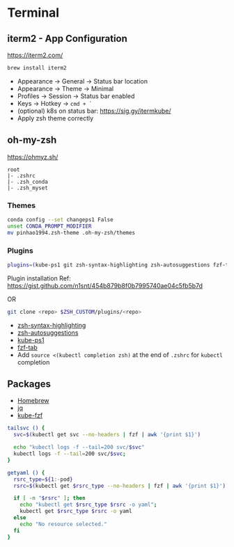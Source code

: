 # Terminal

## iterm2 - App Configuration

https://iterm2.com/

```bash
brew install iterm2
```

* Appearance &rarr; General &rarr; Status bar location
* Appearance &rarr; Theme &rarr; Minimal
* Profiles &rarr; Session &rarr; Status bar enabled
* Keys &rarr; Hotkey &rarr; `` cmd + ` ``
* (optional) k8s on status bar: https://sig.gy/itermkube/
* Apply zsh theme correctly

## oh-my-zsh

https://ohmyz.sh/

```
root
|- .zshrc
|- .zsh_conda
|- .zsh_myset
```

### Themes

```bash
conda config --set changeps1 False
unset CONDA_PROMPT_MODIFIER
mv pinhao1994.zsh-theme .oh-my-zsh/themes
```

### Plugins

```bash
plugins=(kube-ps1 git zsh-syntax-highlighting zsh-autosuggestions fzf-tab)
```

Plugin installation Ref: https://gist.github.com/n1snt/454b879b8f0b7995740ae04c5fb5b7d

OR

```bash
git clone <repo> $ZSH_CUSTOM/plugins/<repo>
```

* [zsh-syntax-highlighting](https://github.com/zsh-users/zsh-syntax-highlighting.git)
* [zsh-autosuggestions](https://github.com/zsh-users/zsh-autosuggestions)
* [kube-ps1](https://github.com/jonmosco/kube-ps1)
* [fzf-tab](https://github.com/Aloxaf/fzf-tab)
* Add `source <(kubectl completion zsh)` at the end of `.zshrc` for `kubectl` completion



## Packages

* [Homebrew](https://brew.sh/)
* [jq](https://jqlang.github.io/jq/)
* [kube-fzf](https://github.com/thecasualcoder/kube-fzf)
```bash
tailsvc () {
  svc=$(kubectl get svc --no-headers | fzf | awk '{print $1}')

  echo "kubectl logs -f --tail=200 svc/$svc"
  kubectl logs -f --tail=200 svc/$svc;
}

getyaml () {
  rsrc_type=${1:-pod}
  rsrc=$(kubectl get $rsrc_type --no-headers | fzf | awk '{print $1}')

  if [ -n "$rsrc" ]; then
    echo "kubectl get $rsrc_type $rsrc -o yaml";
    kubectl get $rsrc_type $rsrc -o yaml
  else
    echo "No resource selected."
  fi
}
```
  
